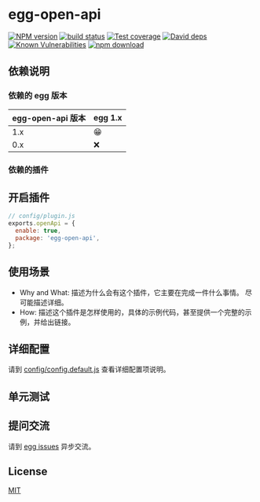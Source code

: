 # egg-open-api

[![NPM version][npm-image]][npm-url]
[![build status][travis-image]][travis-url]
[![Test coverage][codecov-image]][codecov-url]
[![David deps][david-image]][david-url]
[![Known Vulnerabilities][snyk-image]][snyk-url]
[![npm download][download-image]][download-url]

[npm-image]: https://img.shields.io/npm/v/egg-open-api.svg?style=flat-square
[npm-url]: https://npmjs.org/package/egg-open-api
[travis-image]: https://img.shields.io/travis/eggjs/egg-open-api.svg?style=flat-square
[travis-url]: https://travis-ci.org/eggjs/egg-open-api
[codecov-image]: https://img.shields.io/codecov/c/github/eggjs/egg-open-api.svg?style=flat-square
[codecov-url]: https://codecov.io/github/eggjs/egg-open-api?branch=master
[david-image]: https://img.shields.io/david/eggjs/egg-open-api.svg?style=flat-square
[david-url]: https://david-dm.org/eggjs/egg-open-api
[snyk-image]: https://snyk.io/test/npm/egg-open-api/badge.svg?style=flat-square
[snyk-url]: https://snyk.io/test/npm/egg-open-api
[download-image]: https://img.shields.io/npm/dm/egg-open-api.svg?style=flat-square
[download-url]: https://npmjs.org/package/egg-open-api

<!--
Description here.
-->

## 依赖说明

### 依赖的 egg 版本

egg-open-api 版本 | egg 1.x
--- | ---
1.x | 😁
0.x | ❌

### 依赖的插件
<!--

如果有依赖其它插件，请在这里特别说明。如

- security
- multipart

-->

## 开启插件

```js
// config/plugin.js
exports.openApi = {
  enable: true,
  package: 'egg-open-api',
};
```

## 使用场景

- Why and What: 描述为什么会有这个插件，它主要在完成一件什么事情。
尽可能描述详细。
- How: 描述这个插件是怎样使用的，具体的示例代码，甚至提供一个完整的示例，并给出链接。

## 详细配置

请到 [config/config.default.js](config/config.default.js) 查看详细配置项说明。

## 单元测试

<!-- 描述如何在单元测试中使用此插件，例如 schedule 如何触发。无则省略。-->

## 提问交流

请到 [egg issues](https://github.com/eggjs/egg/issues) 异步交流。

## License

[MIT](LICENSE)
